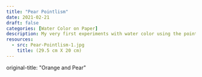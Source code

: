 ```yaml
---
title: "Pear Pointlism"
date: 2021-02-21
draft: false
categories: [Water Color on Paper]
description: My very first experiments with water color using the pointillist techinque - while studying at the Bergen community college in NJ.
resources:
  - src: Pear-Pointlism-1.jpg
    title: (29.5 cm X 20 cm)
---
```


original-title: "Orange and Pear"



